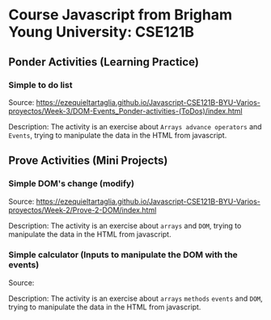 # Course Javascript from Brigham Young University: CSE121B

## Ponder Activities (Learning Practice)

### Simple to do list
Source: https://ezequieltartaglia.github.io/Javascript-CSE121B-BYU-Varios-proyectos/Week-3/DOM-Events_Ponder-activities-(ToDos)/index.html

Description: The activity is an exercise about `Arrays advance operators` and `Events`, trying to manipulate the data in the HTML from javascript.

## Prove Activities (Mini Projects)

### Simple DOM's change (modify)
Source: https://ezequieltartaglia.github.io/Javascript-CSE121B-BYU-Varios-proyectos/Week-2/Prove-2-DOM/index.html

Description: The activity is an exercise about `arrays` and `DOM`, trying to manipulate the data in the HTML from javascript.

### Simple calculator (Inputs to manipulate the DOM with the events)
Source:

Description: The activity is an exercise about `arrays` `methods` `events` and `DOM`, trying to manipulate the data in the HTML from javascript.
